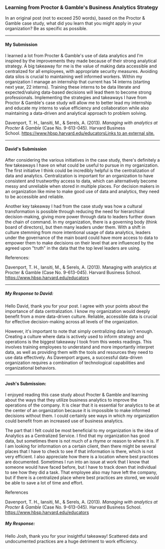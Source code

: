 ### Learning from Proctor & Gamble's Business Analytics Strategy

In an original post (not to exceed 250 words), based on the Proctor & Gamble case study, what did you learn that you might apply in your organization? Be as specific as possible.

---

#### My Submission
I learned a lot from Procter & Gamble's use of data analytics and I'm inspired by the improvements they made because of their strong analytical strategy. A big takeaway for me is the value of making data accessible and centralized for all employees, with appropriate security measures. Avoiding data silos is crucial to maintaining well informed workers. Within my organization I manage an internship that current has 14 interns (starting next year, 22 interns). Training these interns to be data literate and expected/valuing data-based decisions will lead them to become strong professionals. Implementing the strategies and takeaways I have from Proctor & Gamble's case study will allow me to better lead my internship and educate my interns to value efficiency and collaboration while also maintaining a data-driven and analytical approach to problem solving.  

Davenport, T. H., Iansiti, M., & Serels, A. (2013). _Managing with analytics at Procter & Gamble_ (Case No. 9-613-045). Harvard Business School. [https://www.hbsp.harvard.edu/educatorsLinks to an external site.](https://www.hbsp.harvard.edu/educators)

---
#### David's Submission
After considering the various initiatives in the case study, there's definitely a few takeaways I have on what could be useful to pursue in my organization. The first initiative I think could be incredibly helpful is the centralization of data and analytics. Centralization is important for an organization to have consistent and trustworthy access to data, which can alternatively become messy and unreliable when stored in multiple places. For decision makers in an organization like mine to make good use of data and analytics, they need to be accessible and reliable.

Another key takeaway I had from the case study was how a cultural transformation is possible through reducing the need for hierarchical decision-making, giving more power through data to leaders further down the chain of command. In my organization, there is a governing body (think board of directors), but then many leaders under them. With a shift in culture stemming from more intentional usage of data analytics, leaders under the governance of the main board could have more access to data to empower them to make decisions on their level that are influenced by the agreed upon "truth" in the data that the top level leaders are using.

References:

Davenport, T. H., Iansiti, M., & Serels, A. (2013). Managing with analytics at Procter & Gamble (Case No. 9-613-045). Harvard Business School. https://www.hbsp.harvard.edu/educators

---

##### My Response to David:
Hello David, thank you for your post. I agree with your points about the importance of data centralization. I know my organization would deeply benefit from a more data-driven culture. Reliable, accessible data is crucial for effective decision-making across all levels of the organization.  

However, it's important to note that simply centralizing data isn't enough. Creating a culture where data is actively used to inform strategy and operations is the biggest takeaway I took from this weeks readings. This involves training employees to understand and more importantly interpret data, as well as providing them with the tools and resources they need to use data effectively. As Davenport argues, a successful data-driven organization requires a combination of technological capabilities and organizational behaviors.

---

#### Josh's Submission:
I enjoyed reading this case study about Procter & Gamble and learning about the ways that they utilize business analytics to improve the operations of the company. It is clear that it is essential for analytics to be at the center of an organization because it is impossible to make informed decisions without them. I could certainly see ways in which my organization could benefit from an increased use of business analytics. 

The part that I felt could be most beneficial to my organization is the idea of Analytics as a Centralized Service. I find that my organization has good data, but sometimes there is not much of a rhyme or reason to where it is. If I am looking for information on a certain client, then there might be several places that I have to check to see if that information is there, which is not very efficient. I also appreciate how there is a location where best practices are documented. Sometimes I run into an issue at work that I know that someone would have faced before, but I have to track down that individual to see how they did a task. That employee also may have left the company, but if there is a centralized place where best practices are stored, we would be able to save a lot of time and effort.

References

Davenport, T. H., Iansiti, M., & Serels, A. (2013). _Managing with analytics at Procter & Gamble_ (Case No. 9-613-045). Harvard Business School. https://www.hbsp.harvard.edu/educators

##### My Response:
Hello Josh, thank you for your insightful takeaway! Scattered data and undocumented practices are a huge detriment to work efficiency. 